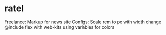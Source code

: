 # ratel
Freelance: Markup for news site
Configs:
Scale rem to px with width change
@include flex with web-kits
using variables for colors
